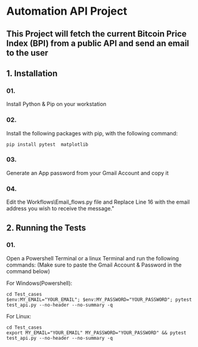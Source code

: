 # Automation API Project

## This Project will fetch the current Bitcoin Price Index (BPI) from a public API and send an email to the user

## 1. Installation

### 01.

Install Python & Pip on your workstation

### 02.

Install the following packages with pip, with the following command:

```
pip install pytest  matplotlib
```

### 03.

Generate an App password from your Gmail Account and copy it

### 04.

Edit the Workflows\Email_flows.py file and Replace Line 16 with the email address you wish to receive the message."

## 2. Running the Tests

### 01.

Open a Powershell Terminal or a linux Terminal and run the following commands:
(Make sure to paste the Gmail Account & Password in the command below)

For Windows(Powershell):

```
cd Test_cases
$env:MY_EMAIL="YOUR_EMAIL"; $env:MY_PASSWORD="YOUR_PASSWORD"; pytest test_api.py --no-header --no-summary -q
```

For Linux:

```
cd Test_cases
export MY_EMAIL="YOUR_EMAIL" MY_PASSWORD="YOUR_PASSWORD" && pytest test_api.py --no-header --no-summary -q
```

